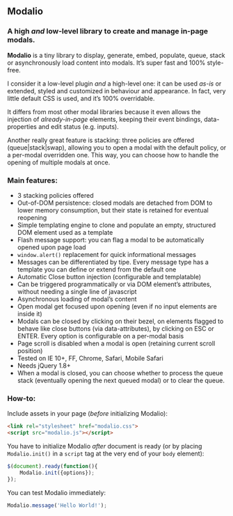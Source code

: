 ## Modalio

### A high *and* low-level library to create and manage in-page modals.


**Modalio** is a tiny library to display, generate, embed, populate, queue, stack or asynchronously load content into modals.
It’s super fast and 100% style-free.

I consider it a low-level plugin *and* a high-level one: it can be used *as-is* or extended, styled and customized in behaviour and appearance. In fact, very little default CSS is used, and it’s 100% overridable.

It differs from most other modal libraries because it even allows the injection of *already-in-page* elements, keeping their event bindings, data-properties and edit status (e.g. inputs).

Another really great feature is stacking: three policies are offered (queue|stack|swap), allowing you to open a modal with the default policy, or a per-modal overridden one. This way, you can choose how to handle the opening of multiple modals at once.


### Main features:

- 3 stacking policies offered
- Out-of-DOM persistence: closed modals are detached from DOM to lower memory consumption, but their state is retained for eventual reopening
- Simple templating engine to clone and populate an empty, structured DOM element used as a template
- Flash message support: you can flag a modal to be automatically opened upon page load
- `window.alert()` replacement for quick informational messages
- Messages can be differentiated by tipe. Every message type has a template you can define or extend from the default one
- Automatic Close button injection (configurable and templatable)
- Can be triggered programmatically or via DOM element’s attributes, without needing a single line of javascript
- Asynchronous loading of modal’s content
- Open modal get focused upon opening (even if no input elements are inside it)
- Modals can be closed by clicking on their bezel, on elements flagged to behave like close buttons (via data-attributes), by clicking on ESC or ENTER. Every option is configurable on a per-modal basis
- Page scroll is disabled when a modal is open (retaining current scroll position)
- Tested on IE 10+, FF, Chrome, Safari, Mobile Safari
- Needs jQuery 1.8+
- When a modal is closed, you can choose whether to process the queue stack (eventually opening the next queued modal) or to clear the queue.


### How-to:

Include assets in your page (*before* initializing Modalio):

```html
<link rel="stylesheet" href="modalio.css">
<script src="modalio.js"></script>
```

You have to initialize Modalio *after* document is ready (or by placing `Modalio.init()` in a `script` tag at the very end of your `body` element):

```js
$(document).ready(function(){
	Modalio.init({options});
});
```

You can test Modalio immediately:

```js
Modalio.message('Hello World!');
```

